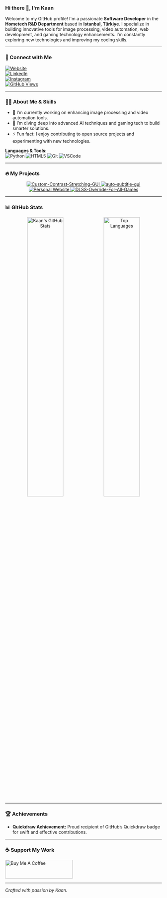 ### Hi there 👋, I'm Kaan

Welcome to my GitHub profile! I'm a passionate **Software Developer** in the **Hometech R&D Department** based in **Istanbul, Türkiye**. I specialize in building innovative tools for image processing, video automation, web development, and gaming technology enhancements. I’m constantly exploring new technologies and improving my coding skills.

---

### 🚀 Connect with Me

[![Website](https://img.shields.io/badge/Website-kaanaldemir.com-brightgreen?style=for-the-badge&logo=google-chrome)](https://kaanaldemir.com)  
[![LinkedIn](https://img.shields.io/badge/LinkedIn-Kaan-blue?style=for-the-badge&logo=linkedin)](https://linkedin.com/in/kaan-aldemir)  
[![Instagram](https://img.shields.io/badge/Instagram-Kaan-E4405F?style=for-the-badge&logo=instagram)](https://instagram.com/kaanaldemir)  
[![GitHub Views](https://komarev.com/ghpvc/?username=kaanaldemir&label=Profile%20views&style=for-the-badge)](https://github.com/kaanaldemir)

---

### 👨‍💻 About Me & Skills

- 🔭 I’m currently working on enhancing image processing and video automation tools.
- 🌱 I’m diving deep into advanced AI techniques and gaming tech to build smarter solutions.
- ⚡ Fun fact: I enjoy contributing to open source projects and experimenting with new technologies.

**Languages & Tools:**  
![Python](https://skillicons.dev/icons?i=python) ![HTML5](https://skillicons.dev/icons?i=html) ![Git](https://skillicons.dev/icons?i=git) ![VSCode](https://skillicons.dev/icons?i=vscode)

---

### 🔥 My Projects

<div align="center">
  <a href="https://github.com/kaanaldemir/Custom-Contrast-Stretching-GUI">
    <img src="https://github-readme-stats.vercel.app/api/pin/?username=kaanaldemir&repo=Custom-Contrast-Stretching-GUI&theme=tokyonight&hide_border=true" alt="Custom-Contrast-Stretching-GUI" />
  </a>
  <a href="https://github.com/kaanaldemir/auto-subtitle-gui">
    <img src="https://github-readme-stats.vercel.app/api/pin/?username=kaanaldemir&repo=auto-subtitle-gui&theme=tokyonight&hide_border=true" alt="auto-subtitle-gui" />
  </a>
  <br>
  <a href="https://github.com/kaanaldemir/kaanaldemir.github.io">
    <img src="https://github-readme-stats.vercel.app/api/pin/?username=kaanaldemir&repo=kaanaldemir.github.io&theme=tokyonight&hide_border=true" alt="Personal Website" />
  </a>
  <a href="https://github.com/kaanaldemir/DLSS-Override-For-All-Games">
    <img src="https://github-readme-stats.vercel.app/api/pin/?username=kaanaldemir&repo=DLSS-Override-For-All-Games&theme=tokyonight&hide_border=true" alt="DLSS-Override-For-All-Games" />
  </a>
</div>

---

### 📊 GitHub Stats

<div align="center">
  <img src="https://github-readme-stats.vercel.app/api?username=kaanaldemir&show_icons=true&theme=tokyonight&hide_border=true" alt="Kaan's GitHub Stats" width="48%" />
  <img src="https://github-readme-stats.vercel.app/api/top-langs/?username=kaanaldemir&layout=compact&theme=tokyonight&hide_border=true" alt="Top Languages" width="48%" />
</div>

---

### 🏆 Achievements

- **Quickdraw Achievement:** Proud recipient of GitHub’s Quickdraw badge for swift and effective contributions.

---

### ☕ Support My Work

<a href="https://www.buymeacoffee.com/kaanaldemir" target="_blank">
  <img src="https://cdn.buymeacoffee.com/buttons/v2/default-yellow.png" alt="Buy Me A Coffee" style="height: 60px !important;width: 217px !important;">
</a>

---

*Crafted with passion by Kaan.*
